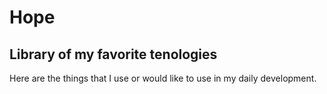 # Hope
## Library of my favorite tenologies

Here are the things that I use or would like to use in my daily development.
